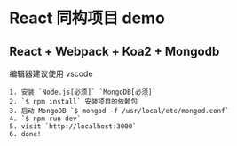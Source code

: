 # React 同构项目 demo

## React + Webpack + Koa2 + Mongodb

编辑器建议使用 vscode

```
1. 安装 `Node.js[必须]` `MongoDB[必须]`
2. `$ npm install` 安装项目的依赖包
3. 启动 MongoDB `$ mongod -f /usr/local/etc/mongod.conf`
4. `$ npm run dev`
5. visit `http://localhost:3000`
6. done!
```

